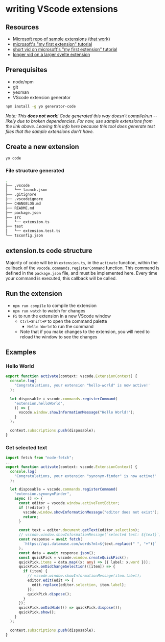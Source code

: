 # writing VScode extensions

## Resources

- [Microsoft repo of sample extensions (that work)](https://github.com/microsoft/vscode-extension-samples)
- [microsoft's "my first extension" tutorial](https://code.visualstudio.com/api/get-started/your-first-extension)
- [short vid on microsoft's "my first extension" tutorial](https://www.youtube.com/watch?v=4tk0Ak-dEjs)
- [longer vid on a larger svelte extension](https://www.youtube.com/watch?v=a5DX5pQ9p5M)

## Prerequisites

- node/npm
- git
- yeoman
- VScode extension generator

```bash
npm install -g yo generator-code
```

*Note: This **does not work**! Code generated this way doesn't compile/run -- likely due to broken dependencies. For now, use sample extensions from the link above. Leaving this info here because this tool does generate test files that the sample extensions don't have.*

## Create a new extension

```bash
yo code
```

### File structure generated

```bash
.
├── .vscode
│   └── launch.json
├── .gitignore
├── .vscodeignore
├── CHANGELOG.md
├── README.md
├── package.json
├── src
│   └── extension.ts
├── test
│   └── extension.test.ts
└── tsconfig.json
```

## extension.ts code structure

Majority of code will be in `extension.ts`, in the `activate` function, within the callback of the `vscode.commands.registerCommand` function. This command is defined in the `package.json` file, and must be implemented here. Every time your command is executed, this callback will be called.

## Run the extension

- `npm run compile` to compile the extension
- `npm run watch` to watch for changes
- `F5` to run the extension in a new VScode window
  - `Ctrl+Shift+P` to open the command palette
    - `Hello World` to run the command
  - Note that if you make changes to the extension, you will need to reload the window to see the changes

## Examples

### Hello World

```typescript
export function activate(context: vscode.ExtensionContext) {
  console.log(
    'Congratulations, your extension "hello-world" is now active!'
  );

  let disposable = vscode.commands.registerCommand(
    "extension.helloWorld",
    () => {
      vscode.window.showInformationMessage("Hello World!");
    }
  );

  context.subscriptions.push(disposable);
}
```

### Get selected text

```typescript
import fetch from "node-fetch";
...
export function activate(context: vscode.ExtensionContext) {
  console.log(
    'Congratulations, your extension "synonym-finder" is now active!'
  );

  let disposable = vscode.commands.registerCommand(
    "extension.synonymFinder",
    async () => {
      const editor = vscode.window.activeTextEditor;
      if (!editor) {
        vscode.window.showInformationMessage("editor does not exist");
        return;
      }

      const text = editor.document.getText(editor.selection);
      // vscode.window.showInformationMessage(`selected text: ${text}`);
      const response = await fetch(
        `https://api.datamuse.com/words?ml=${text.replace(" ", "+")}`
      );
      const data = await response.json();
      const quickPick = vscode.window.createQuickPick();
      quickPick.items = data.map((x: any) => ({ label: x.word }));
      quickPick.onDidChangeSelection(([item]) => {
        if (item) {
          // vscode.window.showInformationMessage(item.label);
          editor.edit(edit => {
            edit.replace(editor.selection, item.label);
          });
          quickPick.dispose();
        }
      });
      quickPick.onDidHide(() => quickPick.dispose());
      quickPick.show();
    }
  );

  context.subscriptions.push(disposable);
}
```
